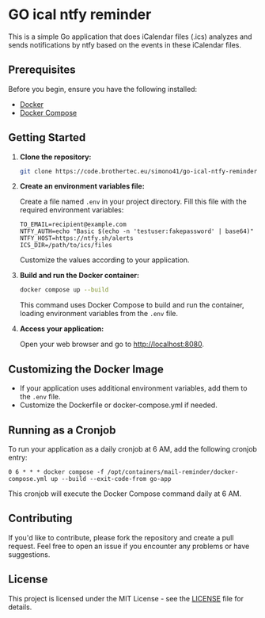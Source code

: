 # GO ical ntfy reminder

This is a simple Go application that does iCalendar files (.ics) analyzes and sends notifications by ntfy based on the events in these iCalendar files.

## Prerequisites

Before you begin, ensure you have the following installed:

- [Docker](https://docs.docker.com/get-docker/)
- [Docker Compose](https://docs.docker.com/compose/install/)

## Getting Started

1. **Clone the repository:**

    ```bash
    git clone https://code.brothertec.eu/simono41/go-ical-ntfy-reminder.git
    ```

2. **Create an environment variables file:**

   Create a file named `.env` in your project directory. Fill this file with the required environment variables:

    ```env
    TO_EMAIL=recipient@example.com
    NTFY_AUTH=echo "Basic $(echo -n 'testuser:fakepassword' | base64)"
    NTFY_HOST=https://ntfy.sh/alerts
    ICS_DIR=/path/to/ics/files
    ```

   Customize the values according to your application.

3. **Build and run the Docker container:**

    ```bash
    docker compose up --build
    ```

   This command uses Docker Compose to build and run the container, loading environment variables from the `.env` file.

4. **Access your application:**

   Open your web browser and go to [http://localhost:8080](http://localhost:8080).

## Customizing the Docker Image

- If your application uses additional environment variables, add them to the `.env` file.
- Customize the Dockerfile or docker-compose.yml if needed.

## Running as a Cronjob

To run your application as a daily cronjob at 6 AM, add the following cronjob entry:

```cron
0 6 * * * docker compose -f /opt/containers/mail-reminder/docker-compose.yml up --build --exit-code-from go-app
```

This cronjob will execute the Docker Compose command daily at 6 AM.

## Contributing

If you'd like to contribute, please fork the repository and create a pull request. Feel free to open an issue if you encounter any problems or have suggestions.

## License

This project is licensed under the MIT License - see the [LICENSE](LICENSE) file for details.
